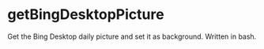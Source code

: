 # getBingDesktopPicture
Get the Bing Desktop daily picture and set it as background. Written in bash.
